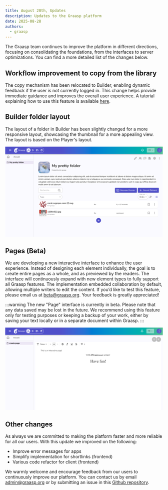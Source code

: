 ```yaml
---
title: August 28th, Updates
description: Updates to the Graasp platform
date: 2025-08-28
authors:
  - graasp
---
```


The Graasp team continues to improve the platform in different directions, focusing on consolidating the foundations, from the interfaces to server optimizations. You can find a more detailed list of the changes below.

<!-- Everything below this will not be shown in the post overview -->
<!-- truncate -->

## Workflow improvement to copy from the library

The copy mechanism has been relocated to Builder, enabling dynamic feedback if the user is not currently logged in. This change helps provide immediate guidance and improves the overall user experience. A tutorial explaining how to use this feature is available [here](/docs/user/library/copy).

## Builder folder layout

The layout of a folder in Builder has been slightly changed for a more responsive layout, showcasing the thumbnail for a more appealing view. The layout is based on the Player's layout.

![builder folder layout](./screenshots/2025-08-28-builder-folder-layout.png)

## Pages (Beta)

We are developing a new interactive interface to enhance the user experience. Instead of designing each element individually, the goal is to create entire pages as a whole, and as previewed by the readers. The interface will continuously expand with new element types to fully support all Graasp features. The implementation embedded collaboration by default, allowing multiple writers to edit the content.
If you’d like to test this feature, please email us at beta@graasp.org. Your feedback is greatly appreciated!

:::warning
The new "Page" interface is currently in beta. Please note that any data saved may be lost in the future. We recommend using this feature only for testing purposes or keeping a backup of your work, either by saving your text locally or in a separate document within Graasp.
:::

![builder page](./screenshots/2025-08-28-page.png)

## Other changes

As always we are committed to making the platform faster and more reliable for all our users.
With this update we improved on the following:

- Improve error messages for apps
- Simplify implementation for shortlinks (frontend)
- Various code refactor for client (frontend)

<!-- Generic message -->

We warmly welcome and encourage feedback from our users to continuously improve our platform. You can contact us by email [admin@graasp.org](mailto:admin@graasp.org) or by submitting an issue in this [Github repository](https://github.com/graasp/graasp-feedback).
